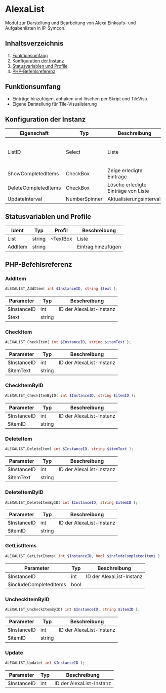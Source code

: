 # AlexaList
Modul zur Darstellung und Bearbeitung von Alexa Einkaufs- und Aufgabenlisten in IP-Symcon.

## Inhaltsverzeichnis
1. [Funktionsumfang](#funktionsumfang)
2. [Konfiguration der Instanz](#konfiguration-der-instanz)
3. [Statusvariablen und Profile](#statusvariablen-und-profile)
4. [PHP-Befehlsreferenz](#php-befehlsreferenz)

## Funktionsumfang
* Einträge hinzufügen, abhaken und löschen per Skript und TileVisu
* Eigene Darstellung für Tile-Visualisierung

## Konfiguration der Instanz

|Eigenschaft| Typ| Beschreibung| Wert |
|-----| -----| -----| ----- |
|ListID | Select | Liste | `Einkaufsliste (Standard)`, `Aufgabenliste (Standard)`, `Eigene Liste`|
|ShowCompletedItems | CheckBox | Zeige erledigte Einträge | `false`|
|DeleteCompletedItems | CheckBox | Lösche erledigte Einträge von Liste | `false`|
|UpdateInterval | NumberSpinner | Aktualisierungsintervall | |

## Statusvariablen und Profile

|Ident| Typ| Profil| Beschreibung |
|-----| -----| -----| ----- |
|List |string |~TextBox |Liste |
|AddItem |string | |Eintrag hinzufügen |

## PHP-Befehlsreferenz

### AddItem
```php
ALEXALIST_AddItem( int $InstanceID, string $text );
```
|Parameter| Typ| Beschreibung |
|-----| -----| ----- |
|$InstanceID |int |ID der AlexaList-Instanz |
|$text |string | |

### CheckItem
```php
ALEXALIST_CheckItem( int $InstanceID, string $itemText );
```
|Parameter| Typ| Beschreibung |
|-----| -----| ----- |
|$InstanceID |int |ID der AlexaList-Instanz |
|$itemText |string | |

### CheckItemByID
```php
ALEXALIST_CheckItemByID( int $InstanceID, string $itemID );
```
|Parameter| Typ| Beschreibung |
|-----| -----| ----- |
|$InstanceID |int |ID der AlexaList-Instanz |
|$itemID |string | |

### DeleteItem
```php
ALEXALIST_DeleteItem( int $InstanceID, string $itemText );
```
|Parameter| Typ| Beschreibung |
|-----| -----| ----- |
|$InstanceID |int |ID der AlexaList-Instanz |
|$itemText |string | |

### DeleteItemByID
```php
ALEXALIST_DeleteItemByID( int $InstanceID, string $itemID );
```
|Parameter| Typ| Beschreibung |
|-----| -----| ----- |
|$InstanceID |int |ID der AlexaList-Instanz |
|$itemID |string | |

### GetListItems
```php
ALEXALIST_GetListItems( int $InstanceID, bool $includeCompletedItems );
```
|Parameter| Typ| Beschreibung |
|-----| -----| ----- |
|$InstanceID |int |ID der AlexaList-Instanz |
|$includeCompletedItems |bool | |

### UncheckItemByID
```php
ALEXALIST_UncheckItemByID( int $InstanceID, string $itemID );
```
|Parameter| Typ| Beschreibung |
|-----| -----| ----- |
|$InstanceID |int |ID der AlexaList-Instanz |
|$itemID |string | |

### Update
```php
ALEXALIST_Update( int $InstanceID );
```
|Parameter| Typ| Beschreibung |
|-----| -----| ----- |
|$InstanceID |int |ID der AlexaList-Instanz |